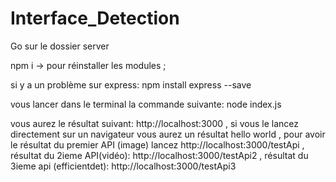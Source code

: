 # Interface_Detection

Go sur le dossier server

npm i                                -> pour réinstaller les modules ;

si y a un problème sur express:     npm install express --save

vous lancer dans le terminal la commande suivante:  node index.js

vous aurez le résultat suivant: http://localhost:3000 , si vous le lancez directement sur un navigateur vous aurez un résultat hello world , pour avoir le résultat du premier API (image) lancez http://localhost:3000/testApi , résultat du 2ieme API(vidéo): http://localhost:3000/testApi2 , résultat du 3ieme api (efficientdet): http://localhost:3000/testApi3




